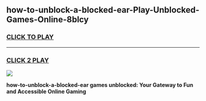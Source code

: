 
## how-to-unblock-a-blocked-ear-Play-Unblocked-Games-Online-8blcy
<h3>
<a href="https://premium76.site?title=how-to-unblock-a-blocked-ear&ref=25A">CLICK TO PLAY</a></h3>
<hr>

<h3>
<a href="https://premium76.site?title=how-to-unblock-a-blocked-ear&ref=25A">CLICK 2 PLAY</a>
  
</h3>

<a href="https://premium76.site?title=how-to-unblock-a-blocked-ear&ref=25A"><img src="https://clearcache.store/games.png"></a>


**how-to-unblock-a-blocked-ear games unblocked: Your Gateway to Fun and Accessible Online Gaming**
